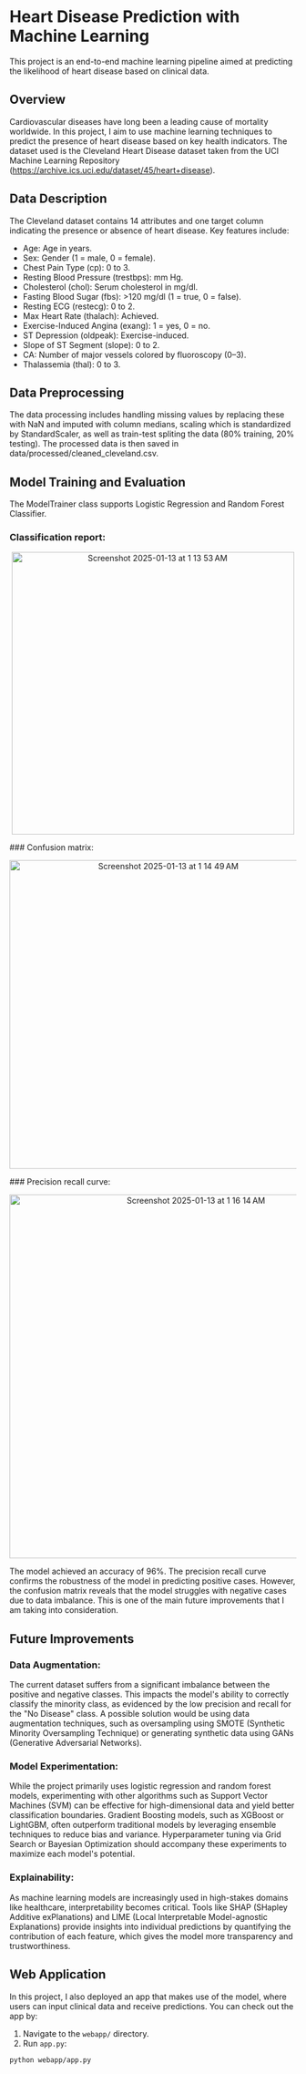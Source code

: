 # Heart Disease Prediction with Machine Learning
This project is an end-to-end machine learning pipeline aimed at predicting the likelihood of heart disease based on clinical data. 

## Overview
Cardiovascular diseases have long been a leading cause of mortality worldwide. In this project, I aim to use machine learning techniques to predict the presence of heart disease based on key health indicators. The dataset used is the Cleveland Heart Disease dataset taken from the UCI Machine Learning Repository (https://archive.ics.uci.edu/dataset/45/heart+disease).

## Data Description
The Cleveland dataset contains 14 attributes and one target column indicating the presence or absence of heart disease. Key features include:

- Age: Age in years.
- Sex: Gender (1 = male, 0 = female).
- Chest Pain Type (cp): 0 to 3.
- Resting Blood Pressure (trestbps): mm Hg.
- Cholesterol (chol): Serum cholesterol in mg/dl.
- Fasting Blood Sugar (fbs): >120 mg/dl (1 = true, 0 = false).
- Resting ECG (restecg): 0 to 2.
- Max Heart Rate (thalach): Achieved.
- Exercise-Induced Angina (exang): 1 = yes, 0 = no.
- ST Depression (oldpeak): Exercise-induced.
- Slope of ST Segment (slope): 0 to 2.
- CA: Number of major vessels colored by fluoroscopy (0–3).
- Thalassemia (thal): 0 to 3.

## Data Preprocessing

The data processing includes handling missing values by replacing these with NaN and imputed with column medians, scaling which is standardized by StandardScaler, as well as train-test spliting the data (80% training, 20% testing). The processed data is then saved in data/processed/cleaned_cleveland.csv.

## Model Training and Evaluation
The ModelTrainer class supports Logistic Regression and Random Forest Classifier.
### Classification report:
<p align="center">
  <img width="496" alt="Screenshot 2025-01-13 at 1 13 53 AM" src="https://github.com/user-attachments/assets/65d44189-1229-4b48-91f4-92bbd9b4f16b" />
</p>
### Confusion matrix:
<p align="center">
  <img width="542" alt="Screenshot 2025-01-13 at 1 14 49 AM" src="https://github.com/user-attachments/assets/88beed49-8c52-4725-8270-4000f6ef02d8" />
</p>
### Precision recall curve:
<p align="center">
  <img width="639" alt="Screenshot 2025-01-13 at 1 16 14 AM" src="https://github.com/user-attachments/assets/c5781ef4-07fb-428d-a85f-df13d496fc18" />
</p>

The model achieved an accuracy of 96%. The precision recall curve confirms the robustness of the model in predicting positive cases. However, the confusion matrix reveals that the model struggles with negative cases due to data imbalance. This is one of the main future improvements that I am taking into consideration. 
## Future Improvements
### Data Augmentation:
The current dataset suffers from a significant imbalance between the positive and negative classes. This impacts the model's ability to correctly classify the minority class, as evidenced by the low precision and recall for the "No Disease" class. A possible solution would be using data augmentation techniques, such as oversampling using SMOTE (Synthetic Minority Oversampling Technique) or generating synthetic data using GANs (Generative Adversarial Networks). 

### Model Experimentation:
While the project primarily uses logistic regression and random forest models, experimenting with other algorithms such as Support Vector Machines (SVM) can be effective for high-dimensional data and yield better classification boundaries. Gradient Boosting models, such as XGBoost or LightGBM, often outperform traditional models by leveraging ensemble techniques to reduce bias and variance. Hyperparameter tuning via Grid Search or Bayesian Optimization should accompany these experiments to maximize each model's potential.

### Explainability:
As machine learning models are increasingly used in high-stakes domains like healthcare, interpretability becomes critical. Tools like SHAP (SHapley Additive exPlanations) and LIME (Local Interpretable Model-agnostic Explanations) provide insights into individual predictions by quantifying the contribution of each feature, which gives the model more transparency and trustworthiness. 

## Web Application
In this project, I also deployed an app that makes use of the model, where users can input clinical data and receive predictions. You can check out the app by:
1. Navigate to the `webapp/` directory.
2. Run `app.py`:
 ```bash
 python webapp/app.py

